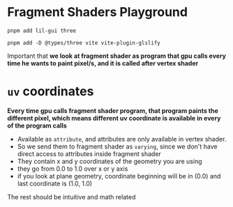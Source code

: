 # Fragment Shaders Playground

```
pnpm add lil-gui three
```

```
pnpm add -D @types/three vite vite-plugin-glslify
```

Important that **we look at fragment shader as program that gpu calls every time he wants to paint pixel/s, and it is called after vertex shader**

# `uv` coordinates

**Every time gpu calls fragment shader program, that program paints the different pixel, which means different uv coordinate is available in every of the program calls**

- Available as `attribute`, and attributes are only available in vertex shader.
- So we send them to fragment shader as `varying`, since we don't have direct access to attributes inside fragment shader
- They contain x and y coordinates of the geometry you are using
- they go from 0.0 to 1.0 over x or y axis
- if you look at plane geometry, coordinate beginning will be in (0.0) and last coordinate is (1.0, 1.0)

The rest should be intuitive and math related
